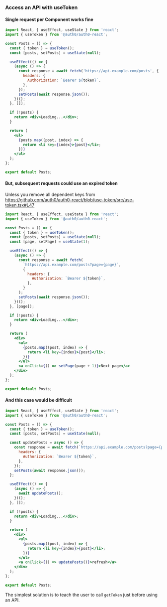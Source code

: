 ### Access an API with useToken

#### Single request per Component works fine

```jsx
import React, { useEffect, useState } from 'react';
import { useToken } from '@auth0/auth0-react';

const Posts = () => {
  const { token } = useToken();
  const [posts, setPosts] = useState(null);

  useEffect(() => {
    (async () => {
      const response = await fetch('https://api.example.com/posts', {
        headers: {
          Authorization: `Bearer ${token}`,
        },
      });
      setPosts(await response.json());
    })();
  }, []);

  if (!posts) {
    return <div>Loading...</div>;
  }

  return (
    <ul>
      {posts.map((post, index) => {
        return <li key={index}>{post}</li>;
      })}
    </ul>
  );
};

export default Posts;
```

#### But, subsequent requests could use an expired token

Unless you remove all dependent keys from https://github.com/auth0/auth0-react/blob/use-token/src/use-token.tsx#L47

```jsx
import React, { useEffect, useState } from 'react';
import { useToken } from '@auth0/auth0-react';

const Posts = () => {
  const { token } = useToken();
  const [posts, setPosts] = useState(null);
  const [page, setPage] = useState(1);

  useEffect(() => {
    (async () => {
      const response = await fetch(
        `https://api.example.com/posts?page={page}`,
        {
          headers: {
            Authorization: `Bearer ${token}`,
          },
        }
      );
      setPosts(await response.json());
    })();
  }, [page]);

  if (!posts) {
    return <div>Loading...</div>;
  }

  return (
    <div>
      <ul>
        {posts.map((post, index) => {
          return <li key={index}>{post}</li>;
        })}
      </ul>
      <a onClick={() => setPage(page + 1)}>Next page</a>
    </div>
  );
};

export default Posts;
```

#### And this case would be difficult

```jsx
import React, { useEffect, useState } from 'react';
import { useToken } from '@auth0/auth0-react';

const Posts = () => {
  const { token } = useToken();
  const [posts, setPosts] = useState(null);

  const updatePosts = async () => {
    const response = await fetch(`https://api.example.com/posts?page={page}`, {
      headers: {
        Authorization: `Bearer ${token}`,
      },
    });
    setPosts(await response.json());
  };

  useEffect(() => {
    (async () => {
      await updatePosts();
    })();
  }, []);

  if (!posts) {
    return <div>Loading...</div>;
  }

  return (
    <div>
      <ul>
        {posts.map((post, index) => {
          return <li key={index}>{post}</li>;
        })}
      </ul>
      <a onClick={() => updatePosts()}>refresh</a>
    </div>
  );
};

export default Posts;
```

The simplest solution is to teach the user to call `getToken` just before using an API.
